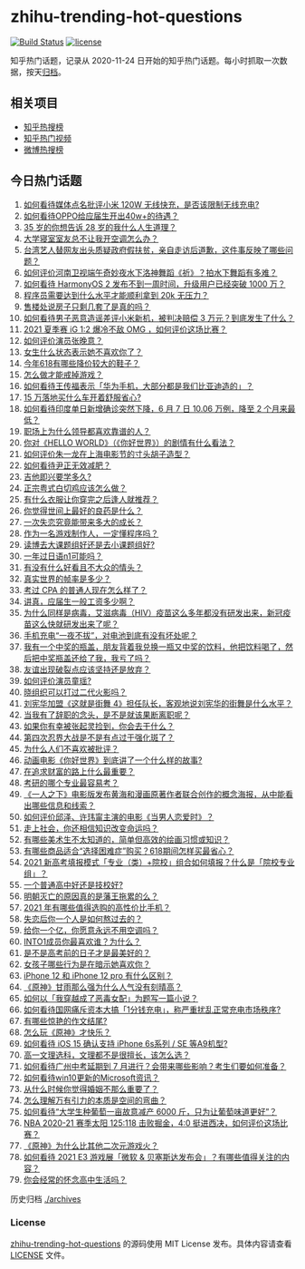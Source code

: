 # zhihu-trending-hot-questions

[![Build Status](https://github.com/justjavac/zhihu-trending-hot-questions/workflows/ci/badge.svg?branch=master)](https://github.com/justjavac/zhihu-trending-hot-questions/actions)
[![license](https://img.shields.io/github/license/justjavac/zhihu-trending-hot-questions)](https://github.com/justjavac/zhihu-trending-hot-questions/blob/master/LICENSE)

知乎热门话题，记录从 2020-11-24 日开始的知乎热门话题。每小时抓取一次数据，按天[归档](./archives)。

## 相关项目

- [知乎热搜榜](https://github.com/justjavac/zhihu-trending-top-search)
- [知乎热门视频](https://github.com/justjavac/zhihu-trending-hot-video)
- [微博热搜榜](https://github.com/justjavac/weibo-trending-hot-search)

## 今日热门话题

<!-- BEGIN -->
<!-- 最后更新时间 Tue Jun 15 2021 08:13:15 GMT+0800 (China Standard Time) -->

1. [如何看待媒体点名批评小米 120W 无线快充，是否该限制无线充电?](https://www.zhihu.com/question/464750035)
2. [如何看待OPPO给应届生开出40w+的待遇？](https://www.zhihu.com/question/420016446)
3. [35 岁的你想告诉 28 岁的我什么人生道理？](https://www.zhihu.com/question/345832687)
4. [大学寝室室友总不让我开空调怎么办？](https://www.zhihu.com/question/38044867)
5. [台湾艺人替网友出头质疑政府假扶贫，亲自走访后道歉，这件事反映了哪些问题？](https://www.zhihu.com/question/464604915)
6. [如何评价河南卫视端午奇妙夜水下洛神舞蹈《祈》？拍水下舞蹈有多难？](https://www.zhihu.com/question/464684523)
7. [如何看待 HarmonyOS 2 发布不到一周时间，升级用户已经突破 1000
   万？](https://www.zhihu.com/question/464105336)
8. [程序员需要达到什么水平才能顺利拿到 20k 无压力？](https://www.zhihu.com/question/47597895)
9. [售楼处说房子只剩几套了是真的吗？](https://www.zhihu.com/question/460961867)
10. [如何看待男子恶意造谣差评小米新机，被判决赔偿 3
    万元？到底发生了什么？](https://www.zhihu.com/question/464106592)
11. [2021 夏季赛 iG 1:2 爆冷不敌 OMG
    ，如何评价这场比赛？](https://www.zhihu.com/question/464979853)
12. [如何评价演员张晚意？](https://www.zhihu.com/question/460146061)
13. [女生什么状态表示她不喜欢你了？](https://www.zhihu.com/question/302142050)
14. [今年618有哪些降价较大的鞋子？](https://www.zhihu.com/question/398064227)
15. [怎么做才能戒掉游戏？](https://www.zhihu.com/question/463153729)
16. [如何看待王传福表示「华为手机，大部分都是我们比亚迪造的」？](https://www.zhihu.com/question/464283085)
17. [15 万落地买什么车开着舒服省心?](https://www.zhihu.com/question/441839447)
18. [如何看待印度单日新增确诊突然下降，6 月 7 日 10.06 万例，降至 2
    个月来最低？](https://www.zhihu.com/question/464053148)
19. [职场上为什么领导都喜欢靠谱的人？](https://www.zhihu.com/question/461979096)
20. [你对《HELLO WORLD》（《你好世界》）的剧情有什么看法？](https://www.zhihu.com/question/464560889)
21. [如何评价朱一龙在上海电影节的寸头胡子造型？](https://www.zhihu.com/question/464613394)
22. [如何看待尹正无效减肥？](https://www.zhihu.com/question/464743137)
23. [吉他即兴要学多久?](https://www.zhihu.com/question/437516695)
24. [正宗粤式白切鸡应该怎么做？](https://www.zhihu.com/question/27634013)
25. [有什么衣服让你穿完之后逢人就推荐？](https://www.zhihu.com/question/368860490)
26. [你觉得世间上最好的良药是什么？](https://www.zhihu.com/question/464242623)
27. [一次失恋究竟能带来多大的成长？](https://www.zhihu.com/question/364747959)
28. [作为一名游戏制作人，一定懂程序吗？](https://www.zhihu.com/question/463337835)
29. [读博去大课题组好还是去小课题组好?](https://www.zhihu.com/question/463038422)
30. [一年过日语n1可能吗？](https://www.zhihu.com/question/48377443)
31. [有没有什么好看且不大众的情头？](https://www.zhihu.com/question/412162154)
32. [真实世界的帧率是多少？](https://www.zhihu.com/question/463432278)
33. [考过 CPA 的普通人现在怎么样了？](https://www.zhihu.com/question/406026927)
34. [讲真，应届生一般工资多少啊？](https://www.zhihu.com/question/58570383)
35. [为什么同样是病毒，艾滋病毒（HIV）疫苗这么多年都没有研发出来，新冠疫苗这么快就研发出来了呢？](https://www.zhihu.com/question/464293186)
36. [手机充电“一夜不拔”，对电池到底有没有坏处呢？](https://www.zhihu.com/question/351666337)
37. [我有一个中奖的瓶盖，朋友背着我兑换一瓶又中奖的饮料，他把饮料喝了，然后把中奖瓶盖还给了我，我亏了吗？](https://www.zhihu.com/question/459981000)
38. [友谊出现破裂点应该坚持还是放弃？](https://www.zhihu.com/question/462488888)
39. [如何评价演员童瑶?](https://www.zhihu.com/question/374564039)
40. [晓组织可以打过二代火影吗？](https://www.zhihu.com/question/462986796)
41. [刘宪华加盟《这就是街舞
    4》担任队长，客观地说刘宪华的街舞是什么水平？](https://www.zhihu.com/question/464486529)
42. [当我有了辞职的念头，是不是就该果断离职呢？](https://www.zhihu.com/question/399873490)
43. [如果你有幸被张起灵捡到，你会去干什么？](https://www.zhihu.com/question/451135363)
44. [第四次忍界大战是不是有点过于强化斑了？](https://www.zhihu.com/question/463167494)
45. [为什么人们不喜欢被批评？](https://www.zhihu.com/question/22987136)
46. [动画电影《你好世界》到底讲了一个什么样的故事?](https://www.zhihu.com/question/464262833)
47. [在追求财富的路上什么最重要？](https://www.zhihu.com/question/458500163)
48. [考研的哪个专业最容易考？](https://www.zhihu.com/question/322507815)
49. [《一人之下》电影版发布黄海和漫画原著作者联合创作的概念海报，从中能看出哪些信息和线索？](https://www.zhihu.com/question/464799145)
50. [如何评价邱泽、许玮甯主演的电影《当男人恋爱时》？](https://www.zhihu.com/question/461879258)
51. [走上社会，你还相信知识改变命运吗？](https://www.zhihu.com/question/463697639)
52. [有哪些美术生不太知道的，简单但高效的绘画习惯或知识？](https://www.zhihu.com/question/291527457)
53. [有哪些商品适合“选择困难症”购买？618期间怎样买最省心？](https://www.zhihu.com/question/464799772)
54. [2021
    新高考填报模式「专业（类）+院校」组合如何填报？什么是「院校专业组」？](https://www.zhihu.com/question/445687781)
55. [一个普通高中好还是技校好?](https://www.zhihu.com/question/463491459)
56. [明朝灭亡的原因真的是藩王拖累的么？](https://www.zhihu.com/question/458323327)
57. [2021 年有哪些值得选购的高性价比手机？](https://www.zhihu.com/question/445602881)
58. [失恋后你一个人是如何熬过去的？](https://www.zhihu.com/question/337271526)
59. [给你一个亿，你愿意永远不用空调吗？](https://www.zhihu.com/question/461752259)
60. [INTO1成员你最喜欢谁？为什么？](https://www.zhihu.com/question/459155590)
61. [是不是高考前的日子才是最美好的？](https://www.zhihu.com/question/463570391)
62. [女孩子哪些行为是在暗示她喜欢你？](https://www.zhihu.com/question/457449556)
63. [iPhone 12 和 iPhone 12 pro 有什么区别？](https://www.zhihu.com/question/425539076)
64. [《原神》甘雨那么强为什么人气没有刻晴高？](https://www.zhihu.com/question/464391717)
65. [如何以「我穿越成了恶毒女配」为题写一篇小说？](https://www.zhihu.com/question/434090318)
66. [如何看待国网痛斥资本大搞「1分钱充电」，称严重扰乱正常充电市场秩序?](https://www.zhihu.com/question/464766118)
67. [有哪些惊艳的作文结尾?](https://www.zhihu.com/question/369181074)
68. [怎么玩《原神》才快乐？](https://www.zhihu.com/question/458800508)
69. [如何看待 iOS 15 确认支持 iPhone 6s系列 / SE
    等A9机型?](https://www.zhihu.com/question/463795738)
70. [高一文理选科，文理都不是很擅长，该怎么选？](https://www.zhihu.com/question/463506260)
71. [如何看待广州中考延期到 7
    月进行？会带来哪些影响？考生们要如何准备？](https://www.zhihu.com/question/464957932)
72. [如何看待win10更新的Microsoft资讯？](https://www.zhihu.com/question/464120290)
73. [从什么时候你觉得婚姻不那么重要了？](https://www.zhihu.com/question/454383382)
74. [怎么理解万有引力的本质是空间的弯曲？](https://www.zhihu.com/question/330796123)
75. [如何看待“大学生种葡萄一亩故意减产 6000
    斤，只为让葡萄味道更好”？](https://www.zhihu.com/question/464455061)
76. [NBA 2020-21 赛季太阳 125:118 击败掘金，4:0
    挺进西决，如何评价这场比赛？](https://www.zhihu.com/question/464894466)
77. [《原神》为什么比其他二次元游戏火？](https://www.zhihu.com/question/463779591)
78. [如何看待 2021 E3 游戏展「微软 &
    贝塞斯达发布会」？有哪些值得关注的内容？](https://www.zhihu.com/question/464870968)
79. [你会经常的怀念高中生活吗？](https://www.zhihu.com/question/430748904)

<!-- END -->

历史归档 [./archives](./archives)

### License

[zhihu-trending-hot-questions](https://github.com/justjavac/zhihu-trending-hot-questions)
的源码使用 MIT License 发布。具体内容请查看 [LICENSE](./LICENSE) 文件。
